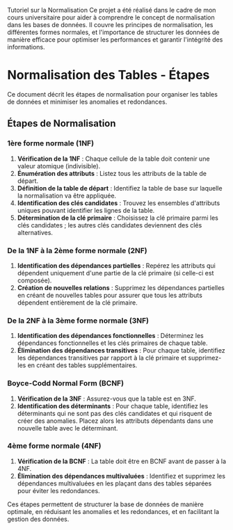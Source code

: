 Tutoriel sur la Normalisation
Ce projet a été réalisé dans le cadre de mon cours universitaire pour aider à comprendre le concept de normalisation dans les bases de données. Il couvre les principes de normalisation, les différentes formes normales, et l'importance de structurer les données de manière efficace pour optimiser les performances et garantir l'intégrité des informations.

# Normalisation des Tables - Étapes

Ce document décrit les étapes de normalisation pour organiser les tables de données et minimiser les anomalies et redondances.

## Étapes de Normalisation

### 1ère forme normale (1NF)
1. **Vérification de la 1NF** : Chaque cellule de la table doit contenir une valeur atomique (indivisible).
2. **Énumération des attributs** : Listez tous les attributs de la table de départ.
3. **Définition de la table de départ** : Identifiez la table de base sur laquelle la normalisation va être appliquée.
4. **Identification des clés candidates** : Trouvez les ensembles d'attributs uniques pouvant identifier les lignes de la table.
5. **Détermination de la clé primaire** : Choisissez la clé primaire parmi les clés candidates ; les autres clés candidates deviennent des clés alternatives.

### De la 1NF à la 2ème forme normale (2NF)
1. **Identification des dépendances partielles** : Repérez les attributs qui dépendent uniquement d'une partie de la clé primaire (si celle-ci est composée).
2. **Création de nouvelles relations** : Supprimez les dépendances partielles en créant de nouvelles tables pour assurer que tous les attributs dépendent entièrement de la clé primaire.

### De la 2NF à la 3ème forme normale (3NF)
1. **Identification des dépendances fonctionnelles** : Déterminez les dépendances fonctionnelles et les clés primaires de chaque table.
2. **Élimination des dépendances transitives** : Pour chaque table, identifiez les dépendances transitives par rapport à la clé primaire et supprimez-les en créant des tables supplémentaires.

### Boyce-Codd Normal Form (BCNF)
1. **Vérification de la 3NF** : Assurez-vous que la table est en 3NF.
2. **Identification des déterminants** : Pour chaque table, identifiez les déterminants qui ne sont pas des clés candidates et qui risquent de créer des anomalies. Placez alors les attributs dépendants dans une nouvelle table avec le déterminant.

### 4ème forme normale (4NF)
1. **Vérification de la BCNF** : La table doit être en BCNF avant de passer à la 4NF.
2. **Élimination des dépendances multivaluées** : Identifiez et supprimez les dépendances multivaluées en les plaçant dans des tables séparées pour éviter les redondances.

Ces étapes permettent de structurer la base de données de manière optimale, en réduisant les anomalies et les redondances, et en facilitant la gestion des données.
